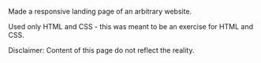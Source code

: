 Made a responsive landing page of an arbitrary website.

Used only HTML and CSS - this was meant to be an exercise for HTML and CSS.

Disclaimer: Content of this page do not reflect the reality.
